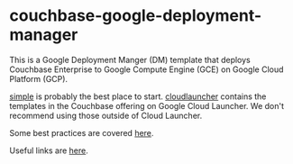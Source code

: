 # couchbase-google-deployment-manager

This is a Google Deployment Manger (DM) template that deploys Couchbase Enterprise to Google Compute Engine (GCE) on Google Cloud Platform (GCP).

[simple](simple) is probably the best place to start.  [cloudlauncher](cloudlauncher) contains the templates in the Couchbase offering on Google Cloud Launcher.  We don't recommend using those outside of Cloud Launcher.

Some best practices are covered [here](documentation/bestPractices.md).

Useful links are [here](https://github.com/couchbase-partners/links/blob/master/google.md).
